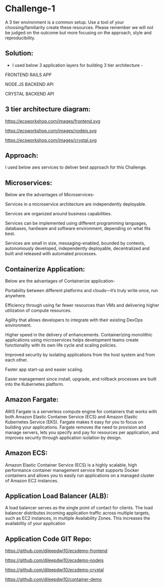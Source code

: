 # Challenge-1
A 3 tier environment is a common setup. Use a tool of your choosing/familiarity create these resources. Please remember we will not be judged on the outcome but more focusing on the approach, style and reproducibility.

## Solution: 

- I used below 3 application layers for building 3 tier architecture -  

FRONTEND RAILS APP

NODE.JS BACKEND API 

CRYSTAL BACKEND API 


## 3 tier architecture diagram:
https://ecsworkshop.com/images/frontend.svg

https://ecsworkshop.com/images/nodejs.svg

https://ecsworkshop.com/images/crystal.svg


## Approach: 

I used below aws services to deliver best approach for this Challenge.

## Microservices:

 Below are the advantages of Microservices-

Services in a microservice architecture are independently deployable.

Services are organized around business capabilities.

Services can be implemented using different programming languages, databases, hardware and software environment, depending on what fits best.

Services are small in size, messaging-enabled, bounded by contexts, autonomously developed, independently deployable, decentralized and built and released with automated processes.


## Containerize Application:

 Below are the advantages of Containerize application-

Portability between different platforms and clouds—it’s truly write once, run anywhere.

Efficiency through using far fewer resources than VMs and delivering higher utilization of compute resources.

Agility that allows developers to integrate with their existing DevOps environment.

Higher speed in the delivery of enhancements. Containerizing monolithic applications using microservices helps development teams create functionality with its own life cycle and scaling policies.

Improved security by isolating applications from the host system and from each other.

Faster app start-up and easier scaling.

Easier management since install, upgrade, and rollback processes are built into the Kubernetes platform.


## Amazon Fargate:


AWS Fargate is a serverless compute engine for containers that works with both Amazon Elastic Container Service (ECS) and Amazon Elastic Kubernetes Service (EKS). Fargate makes it easy for you to focus on building your applications. Fargate removes the need to provision and manage servers, lets you specify and pay for resources per application, and improves security through application isolation by design.


## Amazon ECS:


Amazon Elastic Container Service (ECS) is a highly scalable, high performance container management service that supports Docker containers and allows you to easily run applications on a managed cluster of Amazon EC2 instances.


## Application Load Balancer (ALB):


 A load balancer serves as the single point of contact for clients. The load balancer distributes incoming application traffic across multiple targets, such as EC2 instances, in multiple Availability Zones. This increases the availability of your application


## Application Code GIT Repo:


https://github.com/dileepdwi10/ecsdemo-frontend

https://github.com/dileepdwi10/ecsdemo-nodejs

https://github.com/dileepdwi10/ecsdemo-crystal

https://github.com/dileepdwi10/container-demo
